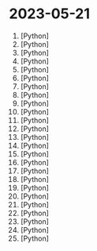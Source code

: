 # 2023-05-21

1. [](https://github.comundefined "🎉 Repo for LaWGPT, Chinese-Llama tuned with Chinese Legal knowledge. 基于中文法律知识的大语言模型") [Python]
2. [](https://github.comundefined "Dump all your files and thoughts into your GenerativeAI Second Brain and chat with it") [Python]
3. [](https://github.comundefined "Home of CodeT5: Open Code LLMs for Code Understanding and Generation") [Python]
4. [](https://github.comundefined "") [Python]
5. [](https://github.comundefined "Chinese and English multimodal conversational language model | 多模态中英双语对话语言模型") [Python]
6. [](https://github.comundefined "Robust Speech Recognition via Large-Scale Weak Supervision") [Python]
7. [](https://github.comundefined "🚀 一键部署！真正的 AI 聊天机器人！支持ChatGPT、文心一言、Bing、Bard、ChatGLM、POE，多账号，人设调教，虚拟女仆、图片渲染、语音发送 | 支持 QQ、Telegram、Discord、微信 等平台") [Python]
8. [](https://github.comundefined "The uncompromising Python code formatter") [Python]
9. [](https://github.comundefined "ChatGLM-6B: An Open Bilingual Dialogue Language Model | 开源双语对话语言模型") [Python]
10. [](https://github.comundefined "🤗 Transformers: State-of-the-art Machine Learning for Pytorch, TensorFlow, and JAX.") [Python]
11. [](https://github.comundefined "⛓️ LangFlow is a UI for LangChain, designed with react-flow to provide an effortless way to experiment and prototype flows.") [Python]
12. [](https://github.comundefined "Seamlessly integrate powerful language models like ChatGPT into scikit-learn for enhanced text analysis tasks.") [Python]
13. [](https://github.comundefined "Fengshenbang-LM(封神榜大模型)是IDEA研究院认知计算与自然语言研究中心主导的大模型开源体系，成为中文AIGC和认知智能的基础设施。") [Python]
14. [](https://github.comundefined "Common used path planning algorithms with animations.") [Python]
15. [](https://github.comundefined "") [Python]
16. [](https://github.comundefined "【编程随想】整理的《太子党关系网络》，专门揭露赵国的权贵") [Python]
17. [](https://github.comundefined "自动删除 PC 端微信缓存数据，包括从所有聊天中自动下载的大量文件、视频、图片等数据内容，解放你的空间。") [Python]
18. [](https://github.comundefined "Experience macOS just like before") [Python]
19. [](https://github.comundefined "The C++ Core Guidelines are a set of tried-and-true guidelines, rules, and best practices about coding in C++") [Python]
20. [](https://github.comundefined "LLM + TTS 的真实感聊天机器人 | QQ 机器人 | 支持表情包、QQ 表情、联网搜索") [Python]
21. [](https://github.comundefined "🥷 SuperAgent - Deploy LLM Agents to production") [Python]
22. [](https://github.comundefined "One place for all the default credentials to assist the Blue/Red teamers activities on finding devices with default password 🛡️") [Python]
23. [](https://github.comundefined "Chinese version of CLIP which achieves Chinese cross-modal retrieval and representation generation.") [Python]
24. [](https://github.comundefined "Release for Improved Denoising Diffusion Probabilistic Models") [Python]
25. [](https://github.comundefined "Collection of Summer 2023 & Summer 2024 tech internships!") [Python]
